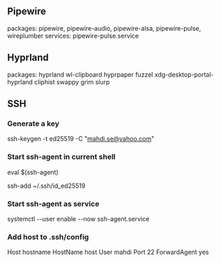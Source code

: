 
## Pipewire

packages: pipewire, pipewire-audio, pipewire-alsa, pipewire-pulse, wireplumber
services: pipewire-pulse.service


## Hyprland

packages: hyprland wl-clipboard hyprpaper fuzzel xdg-desktop-portal-hyprland cliphist swappy grim slurp

## SSH

### Generate a key

ssh-keygen -t ed25519 -C "mahdi.se@yahoo.com"

### Start ssh-agent in current shell

eval $(ssh-agent)

ssh-add ~/.ssh/id_ed25519

### Start ssh-agent as service

systemctl --user enable --now ssh-agent.service

### Add host to .ssh/config

Host hostname
    HostName host
    User mahdi
    Port 22
    ForwardAgent yes
